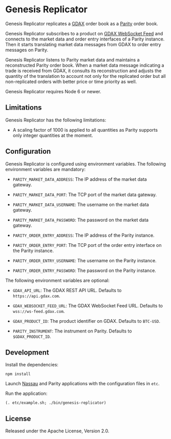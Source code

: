 # Genesis Replicator

Genesis Replicator replicates a [GDAX][] order book as a [Parity][] order
book.

  [GDAX]: https://www.gdax.com
  [Parity]: https://github.com/paritytrading/parity

Genesis Replicator subscribes to a product on [GDAX WebSocket Feed][] and
connects to the market data and order entry interfaces of a Parity instance.
Then it starts translating market data messages from GDAX to order entry
messages on Parity.

  [GDAX WebSocket Feed]: https://docs.gdax.com/#websocket-feed

Genesis Replicator listens to Parity market data and maintains a reconstructed
Parity order book. When a market data message indicating a trade is received
from GDAX, it consults its reconstruction and adjusts the quantity of the
translation to account not only for the replicated order but all non-replicated
orders with better price or time priority as well.

Genesis Replicator requires Node 6 or newer.

## Limitations

Genesis Replicator has the following limitations:

- A scaling factor of 1000 is applied to all quantities as Parity supports
  only integer quantities at the moment.

## Configuration

Genesis Replicator is configured using environment variables. The following
environment variables are mandatory:

- `PARITY_MARKET_DATA_ADDRESS`: The IP address of the market data gateway.

- `PARITY_MARKET_DATA_PORT`: The TCP port of the market data gateway.

- `PARITY_MARKET_DATA_USERNAME`: The username on the market data gateway.

- `PARITY_MARKET_DATA_PASSWORD`: The password on the market data gateway.

- `PARITY_ORDER_ENTRY_ADDRESS`: The IP address of the Parity instance.

- `PARITY_ORDER_ENTRY_PORT`: The TCP port of the order entry interface on the
  Parity instance.

- `PARITY_ORDER_ENTRY_USERNAME`: The username on the Parity instance.

- `PARITY_ORDER_ENTRY_PASSWORD`: The password on the Parity instance.

The following environment variables are optional:

- `GDAX_API_URL`: The GDAX REST API URL. Defaults to `https://api.gdax.com`.

- `GDAX_WEBSOCKET_FEED_URL`: The GDAX WebSocket Feed URL. Defaults to
  `wss://ws-feed.gdax.com`.

- `GDAX_PRODUCT_ID`: The product identifier on GDAX. Defaults to `BTC-USD`.

- `PARITY_INSTRUMENT`: The instrument on Parity. Defaults to `$GDAX_PRODUCT_ID`.

## Development

Install the dependencies:

```
npm install
```

Launch [Nassau][] and Parity applications with the configuration files in `etc`.

  [Nassau]: https://github.com/paritytrading/nassau

Run the application:

```
(. etc/example.sh; ./bin/genesis-replicator)
```

## License

Released under the Apache License, Version 2.0.
